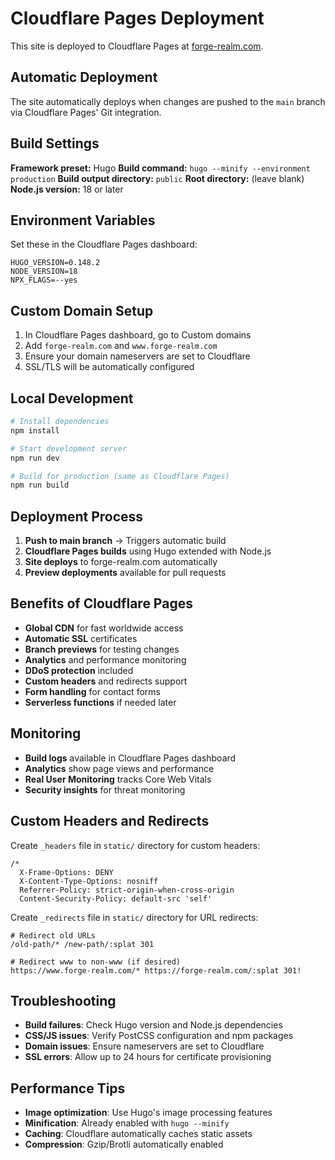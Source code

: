 # Cloudflare Pages Deployment

This site is deployed to Cloudflare Pages at [forge-realm.com](https://forge-realm.com).

## Automatic Deployment

The site automatically deploys when changes are pushed to the `main` branch via Cloudflare Pages' Git integration.

## Build Settings

**Framework preset:** Hugo
**Build command:** `hugo --minify --environment production`
**Build output directory:** `public`
**Root directory:** (leave blank)
**Node.js version:** 18 or later

## Environment Variables

Set these in the Cloudflare Pages dashboard:

```
HUGO_VERSION=0.148.2
NODE_VERSION=18
NPX_FLAGS=--yes
```

## Custom Domain Setup

1. In Cloudflare Pages dashboard, go to Custom domains
2. Add `forge-realm.com` and `www.forge-realm.com`
3. Ensure your domain nameservers are set to Cloudflare
4. SSL/TLS will be automatically configured

## Local Development

```bash
# Install dependencies
npm install

# Start development server
npm run dev

# Build for production (same as Cloudflare Pages)
npm run build
```

## Deployment Process

1. **Push to main branch** → Triggers automatic build
2. **Cloudflare Pages builds** using Hugo extended with Node.js
3. **Site deploys** to forge-realm.com automatically
4. **Preview deployments** available for pull requests

## Benefits of Cloudflare Pages

- **Global CDN** for fast worldwide access
- **Automatic SSL** certificates
- **Branch previews** for testing changes
- **Analytics** and performance monitoring
- **DDoS protection** included
- **Custom headers** and redirects support
- **Form handling** for contact forms
- **Serverless functions** if needed later

## Monitoring

- **Build logs** available in Cloudflare Pages dashboard
- **Analytics** show page views and performance
- **Real User Monitoring** tracks Core Web Vitals
- **Security insights** for threat monitoring

## Custom Headers and Redirects

Create `_headers` file in `static/` directory for custom headers:

```
/*
  X-Frame-Options: DENY
  X-Content-Type-Options: nosniff
  Referrer-Policy: strict-origin-when-cross-origin
  Content-Security-Policy: default-src 'self'
```

Create `_redirects` file in `static/` directory for URL redirects:

```
# Redirect old URLs
/old-path/* /new-path/:splat 301

# Redirect www to non-www (if desired)
https://www.forge-realm.com/* https://forge-realm.com/:splat 301!
```

## Troubleshooting

- **Build failures**: Check Hugo version and Node.js dependencies
- **CSS/JS issues**: Verify PostCSS configuration and npm packages
- **Domain issues**: Ensure nameservers are set to Cloudflare
- **SSL errors**: Allow up to 24 hours for certificate provisioning

## Performance Tips

- **Image optimization**: Use Hugo's image processing features
- **Minification**: Already enabled with `hugo --minify`
- **Caching**: Cloudflare automatically caches static assets
- **Compression**: Gzip/Brotli automatically enabled
